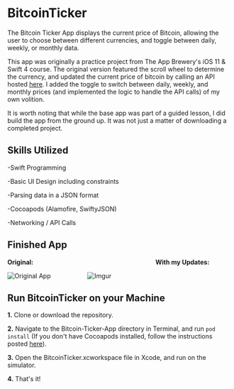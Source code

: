 # BitcoinTicker
The Bitcoin Ticker App displays the current price of Bitcoin, allowing the user to choose between different currencies, and toggle between daily, weekly, or monthly data.

This app was originally a practice project from The App Brewery's iOS 11 & Swift 4 course. The original version featured the scroll wheel to determine the currency, and updated the current price of bitcoin by calling an API hosted [here](https://apiv2.bitcoinaverage.com/ "Bitcoin Price API"). I added the toggle to switch between daily, weekly, and monthly prices (and implemented the logic to handle the API calls) of my own volition.

It is worth noting that while the base app was part of a guided lesson, I did build the app from the ground up. It was not just a matter of downloading a completed project.

## Skills Utilized
-Swift Programming

-Basic UI Design including constraints

-Parsing data in a JSON format

-Cocoapods (Alamofire, SwiftyJSON)

-Networking / API Calls

## Finished App
**Original:**  &nbsp;&nbsp;&nbsp;&nbsp;&nbsp;&nbsp;&nbsp;&nbsp;&nbsp;&nbsp;&nbsp;&nbsp;&nbsp;&nbsp;&nbsp;&nbsp;&nbsp;&nbsp;&nbsp;&nbsp;&nbsp;&nbsp;&nbsp;&nbsp;&nbsp;&nbsp;&nbsp;&nbsp;&nbsp;&nbsp;&nbsp;&nbsp;&nbsp;&nbsp;&nbsp;&nbsp;&nbsp;&nbsp;&nbsp;&nbsp;&nbsp;&nbsp;&nbsp;&nbsp;&nbsp;&nbsp;&nbsp;&nbsp;&nbsp;&nbsp;&nbsp;&nbsp;&nbsp;&nbsp;&nbsp;&nbsp;&nbsp;&nbsp;&nbsp;&nbsp;&nbsp;&nbsp;&nbsp;&nbsp;&nbsp;&nbsp;&nbsp;&nbsp; **With my Updates:**

![Original App](http://i.giphy.com/l0HlQGzz2MQCKIBI4.gif)         &nbsp;&nbsp;&nbsp;&nbsp;&nbsp;&nbsp;&nbsp;&nbsp;&nbsp;&nbsp;&nbsp;&nbsp;&nbsp;&nbsp;&nbsp;&nbsp;&nbsp;&nbsp;&nbsp;                             ![Imgur](https://i.imgur.com/3VtuAvo.png?1)

## Run BitcoinTicker on your Machine
**1.** Clone or download the repository.

**2.** Navigate to the Bitcoin-Ticker-App directory in Terminal, and run `pod install` (If you don't have Cocoapods installed, follow the instructions posted [here](https://guides.cocoapods.org/using/getting-started.html)).

**3.** Open the BitcoinTicker.xcworkspace file in Xcode, and run on the simulator.

**4.** That's it!
